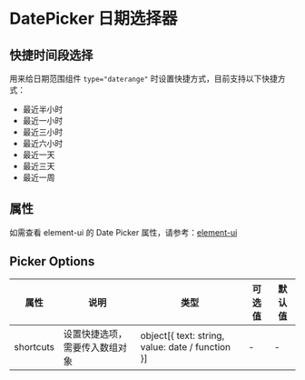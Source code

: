 # DatePicker 日期选择器

## 快捷时间段选择
用来给日期范围组件 `type="daterange"` 时设置快捷方式，目前支持以下快捷方式：
* 最近半小时
* 最近一小时
* 最近三小时
* 最近六小时
* 最近一天
* 最近三天
* 最近一周

<ai-demo
    demo-height="430px"
    source-code="element-ui:::data-picker/data-picker-shortcuts"
/>

## 属性

如需查看 element-ui 的 Date Picker 属性，请参考：[element-ui](https://element.eleme.cn/2.14/#/zh-CN/component/date-picker)


## Picker Options

| 属性                      | 说明                                                     | 类型           | 可选值     | 默认值         |
| ------------------------ | -------------------------------------------------------- | ------------- | --------- | ------------- |
| shortcuts                | 设置快捷选项，需要传入数组对象                                | object[{ text: string, value: date / function }]         | -           | -           |
